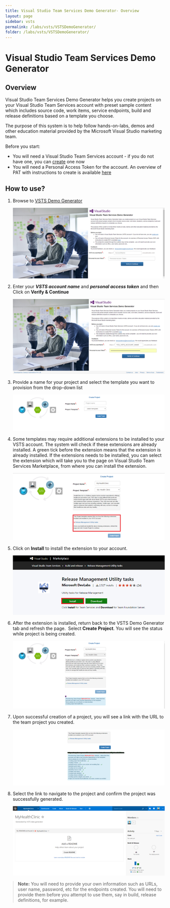 ```yaml
---
title: Visual Studio Team Services Demo Generator- Overview 
layout: page
sidebar: vsts
permalink: /labs/vsts/VSTSDemoGenerator/
folder: /labs/vsts/VSTSDemoGenerator/
---
```


# Visual Studio Team Services Demo Generator

## Overview 

Visual Studio Team Services Demo Generator helps you create projects on your Visual Studio Team Services account with preset sample content which includes source code, work items, service endpoints, build and release definitions based on a template you choose.

The purpose of this system is to help follow hands-on-labs, demos and other education material provided by the Microsoft Visual Studio marketing team.

Before you start:

- You will need a Visual Studio Team Services account - if you do not have one, you can 
<a href="http://bit.ly/2dwMwYR">create</a> one now
- You will need a Personal Access Token for the account. An overview of PAT with instructions to create is available <a href="http://bit.ly/2okeOyJ">here</a>


## How to use?

1. Browse to <a href="https://vstsdemogenerator.azurewebsites.net/" target="_blank">VSTS Demo Generator</a>

   <img src="images/1.png"/>

2. Enter your ***VSTS account name*** and ***personal access token*** and then Click on **Verify & Continue** 

   <img src="images/2.png"/>

3. Provide a name for your project and select the template you want to provision from the drop-down list

   <img src="images/3.png"/>

4. Some templates may require additional extensions to be installed to your VSTS account. The system will check if these extensions are already installed. A green tick before the extension means that the extension is already installed. If the extensions needs to be installed, you can select the extension which will take you to the page on Visual Studio Team Services Marketplace, from where you can  install the extension. 

   <img src="images/4.png"/> 

5. Click on **Install**  to install the extension to your account.

   <img src="images/5.png"/>

6. After the extension is installed, return back to the VSTS Demo Generator tab and refresh the page.  Select **Create Project**. You will see the status while project is being created.

   <img src="images/6.png"/>

7. Upon successful creation of a project, you will see a link with the URL to the team project you created.

   <img src="images/7.png"/>

8. Select the link to navigate to the project and confirm the project was successfully generated.

   <img src="images/8.png"/>

>**Note:** You will need to provide your own information such as URLs, user name, password, etc for the endpoints created. You will need to provide them before you attempt to use them, say in build, release definitions, for example.
<!--
## Features under development

<table>
    <thead>
        <th>Feature</th>
        <th>Status</th>
        <th>Timeline</th>
    </thead>
        <tbody>
            <tr>
                <td>Pull Requests</td>
                <td>Available</td>
                <td></td>
            </tr>
            <tr>
                <td>VSTS Extension Validator</td>
                <td>Available</td>
                <td></td>
            </tr>
            <tr>
                <td>Work Item updates with links and attachments</td>
                <td>TBD</td>
                <td>May 3rd week</td>
            </tr>
            <tr>
                <td>Team Areas and Iterations</td>
                <td>TBD</td>
                <td>May 4th week</td>
            </tr>
        </tbody>    
</table>    
-->




   




